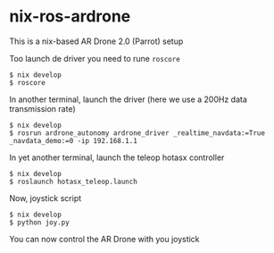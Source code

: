 # nix-ros-ardrone

This is a nix-based AR Drone 2.0 (Parrot) setup

Too launch de driver you need to rune `roscore`
```shell_session
$ nix develop
$ roscore
```

In another terminal, launch the driver (here we use a 200Hz data transmission rate)
```shell_session
$ nix develop
$ rosrun ardrone_autonomy ardrone_driver _realtime_navdata:=True _navdata_demo:=0 -ip 192.168.1.1
```

In yet another terminal, launch the teleop hotasx controller
```shell_session
$ nix develop
$ roslaunch hotasx_teleop.launch
```

Now, joystick script
```shell_session
$ nix develop
$ python joy.py
```

You can now control the AR Drone with you joystick
